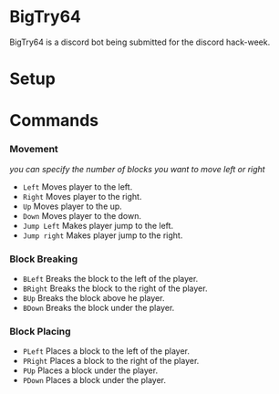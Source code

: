 # BigTry64
BigTry64 is a discord bot being submitted for the discord hack-week.

# Setup

# Commands
  ### Movement
  _you can specify the number of blocks you want to move left or right_
  * `Left` Moves player to the left.
  * `Right` Moves player to the right.
  * `Up` Moves player to the up.
  * `Down` Moves player to the down.
  * `Jump Left` Makes player jump to the left.
  * `Jump right` Makes player jump to the right.
  ### Block Breaking
  * `BLeft` Breaks the block to the left of the player.
  * `BRight` Breaks the block to the right of the player.
  * `BUp` Breaks the block above he player.
  * `BDown` Breaks the block under the player.
  ### Block Placing
  * `PLeft` Places a block to the left of the player.
  * `PRight` Places a block to the right of the player.
  * `PUp` Places a block under the player.
  * `PDown` Places a block under the player.
